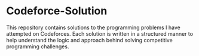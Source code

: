 # Codeforce-Solution
This repository contains solutions to the programming problems I have attempted on Codeforces. Each solution is written in a structured manner to help understand the logic and approach behind solving competitive programming challenges.
